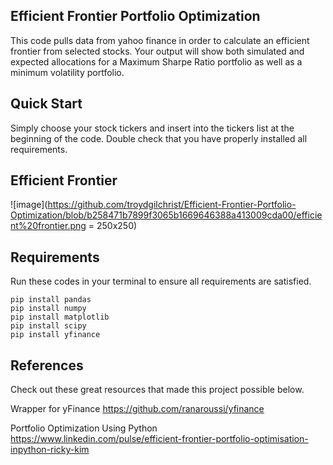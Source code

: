 ## Efficient Frontier Portfolio Optimization

This code pulls data from yahoo finance in order to calculate an efficient frontier from selected stocks. 
Your output will show both simulated and expected allocations for a Maximum Sharpe Ratio portfolio as well as a minimum volatility portfolio. 

## Quick Start

Simply choose your stock tickers and insert into the tickers list at the beginning of the code. Double check that you have properly installed all requirements.

## Efficient Frontier
![image](https://github.com/troydgilchrist/Efficient-Frontier-Portfolio-Optimization/blob/b258471b7899f3065b1669646388a413009cda00/efficient%20frontier.png = 250x250)

## Requirements
Run these codes in your terminal to ensure all requirements are satisfied.
```
pip install pandas
pip install numpy
pip install matplotlib
pip install scipy 
pip install yfinance
```

## References
Check out these great resources that made this project possible below. 

Wrapper for yFinance
https://github.com/ranaroussi/yfinance

Portfolio Optimization Using Python
https://www.linkedin.com/pulse/efficient-frontier-portfolio-optimisation-inpython-ricky-kim



